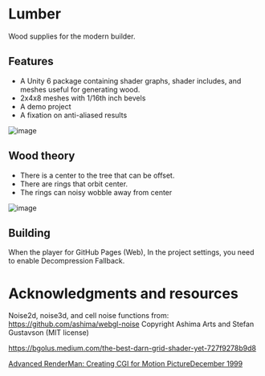 # Lumber

Wood supplies for the modern builder.

## Features
- A Unity 6 package containing shader graphs, shader includes, and meshes useful for generating wood.
- 2x4x8 meshes with 1/16th inch bevels
- A demo project
- A fixation on anti-aliased results

![image](screenshot.png)

## Wood theory

- There is a center to the tree that can be offset.
- There are rings that orbit center.
- The rings can noisy wobble away from center

![image](wood-theory.png)

## Building

When the player for GitHub Pages (Web), In the project settings, you need to enable Decompression Fallback. 

# Acknowledgments and resources

Noise2d, noise3d, and cell noise functions from: https://github.com/ashima/webgl-noise Copyright Ashima Arts and Stefan Gustavson (MIT license)

https://bgolus.medium.com/the-best-darn-grid-shader-yet-727f9278b9d8

[Advanced RenderMan: Creating CGI for Motion PictureDecember 1999](https://dl.acm.org/doi/10.5555/555371)
